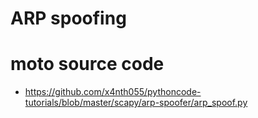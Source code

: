 # ARP spoofing   


# moto source code   

- https://github.com/x4nth055/pythoncode-tutorials/blob/master/scapy/arp-spoofer/arp_spoof.py   




